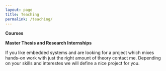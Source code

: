 ```yaml
---
layout: page
title: Teaching
permalink: /teaching/
---
```


 **Courses**

**Master Thesis and Research Internships**

If you like embedded systems and are looking for a project which mixes hands-on work with just the right amount of theory contact me. Depending on your skills and interestes we will define a nice project for you. 

